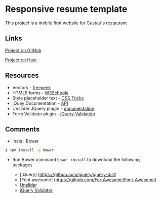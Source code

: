 # Responsive resume template

This project is a mobile first website for Gustau's restaurant
## Links

[Project on GitHub](https://github.com/claulg2701/project_final3_deleon_claudia)

[Project on Host](http://www.claudia-deleon.com/gusteaus-restaurant/)

## Resources
* Vectors - [freepeek](http://www.freepik.com/)
* HTML5 forms - [W3Schools](http://www.w3schools.com/html/html_form_elements.asp)
* Style placeholder text - [CSS Tricks](https://css-tricks.com/snippets/css/style-placeholder-text/)
* jQuey Documentation - [API](https://api.jquery.com/)
* Unslider JQuery plugin - [documentation](http://unslider.com/)
* Form Validator plugin - [jQuery Validation](https://jqueryvalidation.org/)

## Comments

* Install Bower

```sh
$ npm install -g bower
```
* Run Bower command ```bower install``` to download the following packages

	* [jQuery] (https://github.com/jquery/jquery-dist)
	* [Font awesome] (https://github.com/FortAwesome/Font-Awesome)
	* [Unslider](https://github.com/idiot/unslider)
	* [jQuery Validator](https://github.com/jzaefferer/jquery-validation)
